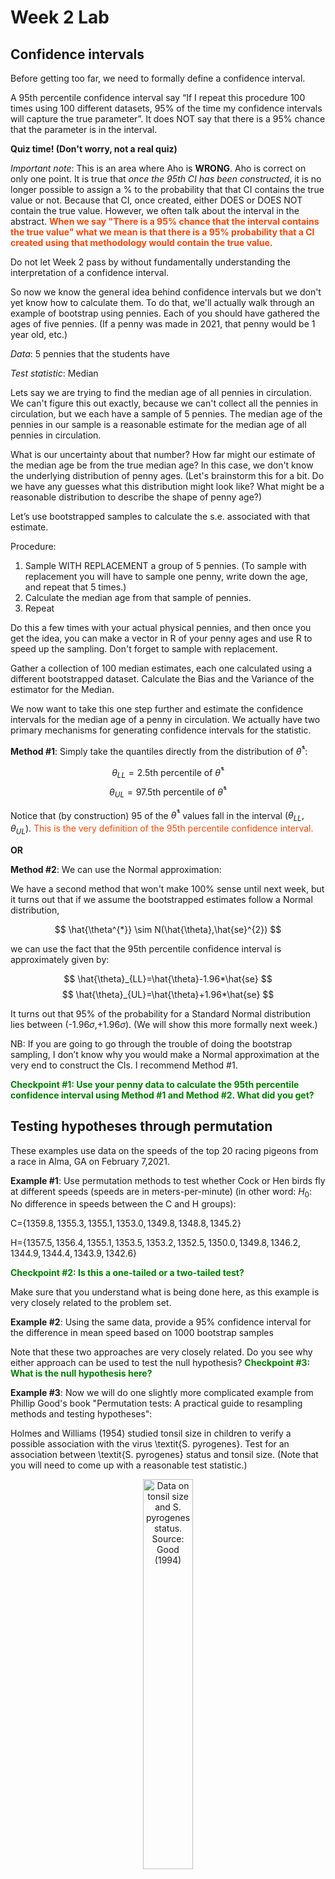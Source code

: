 Week 2 Lab
=============

Confidence intervals
-----------------------

Before getting too far, we need to formally define a confidence interval. 

A 95th percentile confidence interval say “If I repeat this procedure 100 times using 100 different datasets, 95% of the time my confidence intervals will capture the true parameter”. It does NOT say that there is a 95% chance that the parameter is in the interval.

**Quiz time! (Don't worry, not a real quiz)**

*Important note*: This is an area where Aho is **WRONG**. Aho is correct on only one point. It is true that *once the 95th CI has been constructed*, it is no longer possible to assign a $\%$ to the probability that that CI contains the true value or not. Because that CI, once created, either DOES or DOES NOT contain the true value. However, we often talk about the interval in the abstract. **<span style="color: orangered;">When we say "There is a 95$\%$ chance that the interval contains the true value" what we mean is that there is a 95$\%$ probability that a CI created using that methodology would contain the true value.</span>**

Do not let Week 2 pass by without fundamentally understanding the interpretation of a confidence interval. 

So now we know the general idea behind confidence intervals but we don't yet know how to calculate them. To do that, we'll actually walk through an example of bootstrap using pennies. Each of you should have gathered the ages of five pennies. (If a penny was made in 2021, that penny would be 1 year old, etc.)

*Data*: 5 pennies that the students have

*Test statistic*: Median

Lets say we are trying to find the median age of all pennies in circulation. We can't figure this out exactly, because we can't collect all the pennies in circulation, but we each have a sample of 5 pennies. The median age of the pennies in our sample is a reasonable estimate for the median age of all pennies in circulation. 

What is our uncertainty about that number? How far might our estimate of the median age be from the true median age? In this case, we don't know the underlying distribution of penny ages. (Let's brainstorm this for a bit. Do we have any guesses what this distribution might look like? What might be a reasonable distribution to describe the shape of penny age?) 

Let’s use bootstrapped samples to calculate the s.e. associated with that estimate.

Procedure: 
1. Sample WITH REPLACEMENT a group of 5 pennies. (To sample with replacement you will have to sample one penny, write down the age, and repeat that 5 times.)
2. Calculate the median age from that sample of pennies.
3. Repeat

Do this a few times with your actual physical pennies, and then once you get the idea, you can make a vector in R of your penny ages and use R to speed up the sampling. Don't forget to sample with replacement.

Gather a collection of 100 median estimates, each one calculated using a different bootstrapped dataset. Calculate the Bias and the Variance of the estimator for the Median.

We now want to take this one step further and estimate the confidence intervals for the median age of a penny in circulation. We actually have two primary mechanisms for generating confidence intervals for the statistic.

**Method #1**: Simply take the quantiles directly from the distribution of $\hat{\theta}^{*}$:

$$
\theta_{LL} = \mbox{2.5th percentile of } \hat{\theta}^{*}
$$
$$
\theta_{UL} = \mbox{97.5th percentile of } \hat{\theta}^{*}
$$

Notice that (by construction) 95$%$ of the $\hat{\theta}^{*}$ values fall in the interval $(\theta_{LL},\theta_{UL})$. <span style="color: orangered;">This is the very definition of the 95th percentile confidence interval.</span>

**OR** 

**Method #2**: We can use the Normal approximation:

We have a second method that won't make 100\% sense until next week, but it turns out that if we assume the bootstrapped estimates follow a Normal distribution, 

$$
\hat{\theta^{*}} \sim N(\hat{\theta},\hat{se}^{2})
$$

we can use the fact that the 95th percentile confidence interval is approximately given by:

$$
\hat{\theta}_{LL}=\hat{\theta}-1.96*\hat{se}
$$
$$
\hat{\theta}_{UL}=\hat{\theta}+1.96*\hat{se}
$$

It turns out that 95$\%$ of the probability for a Standard Normal distribution lies between (-1.96$\sigma$,+1.96$\sigma$). (We will show this more formally next week.) 

NB: If you are going to go through the trouble of doing the bootstrap sampling, I don’t know why you would make a Normal approximation at the very end to construct the CIs. I recommend Method #1.

**<span style="color: green;">Checkpoint #1: Use your penny data to calculate the 95th percentile confidence interval using Method #1 and Method #2. What did you get?</span>**

Testing hypotheses through permutation
------------------------------------

These examples use data on the speeds of the top 20 racing pigeons from a race in Alma, GA on February 7,2021. 

**Example #1**: Use permutation methods to test whether Cock or Hen birds fly at different speeds (speeds are in meters-per-minute) (in other word: $H_{0}$: No difference in speeds between the C and H groups):

C=$\{1359.8,1355.3,1355.1,1353.0,1349.8,1348.8,1345.2\}$

H=$\{1357.5,1356.4,1355.1,1353.5,1353.2,1352.5,1350.0,1349.8,1346.2,1344.9,1344.4,1343.9,1342.6\}$

**<span style="color: green;">Checkpoint #2: Is this a one-tailed or a two-tailed test?</span>**

Make sure that you understand what is being done here, as this example is very closely related to the problem set.


**Example #2**: Using the same data, provide a 95% confidence interval for the difference in mean speed based on 1000 bootstrap samples

Note that these two approaches are very closely related. Do you see why either approach can be used to test the null hypothesis? **<span style="color: green;">Checkpoint #3: What is the null hypothesis here?</span>**

**Example #3**: Now we will do one slightly more complicated example from Phillip Good's book "Permutation tests: A practical guide to resampling methods and testing hypotheses":

Holmes and Williams (1954) studied tonsil size in children to verify a possible association with the virus \textit{S. pyrogenes}. Test for an association between \textit{S. pyrogenes} status and tonsil size. (Note that you will need to come up with a reasonable test statistic.)

<div class="figure" style="text-align: center">
<img src="Table2categories.png" alt="Data on tonsil size and S. pyrogenes status. Source: Good (1994)" width="40%" />
<p class="caption">(\#fig:unnamed-chunk-1)Data on tonsil size and S. pyrogenes status. Source: Good (1994)</p>
</div>

Now lets consider the full dataset, where tonsil size is divided into three categories. How would we do the test now? **<span style="color: green;">Checkpoint #4: What is the new test statistic? (There are many options.)</span>** What 'labels' do you permute?

<div class="figure" style="text-align: center">
<img src="Table3categories.png" alt="Fill dataset on tonsil size and S. pyrogenes status. Source: Good (1994)" width="50%" />
<p class="caption">(\#fig:unnamed-chunk-2)Fill dataset on tonsil size and S. pyrogenes status. Source: Good (1994)</p>
</div>

Basics of bootstrap and jackknife
------------------------------------

To get started with bootstrap and jackknife techniques, we start by working through a very simple example. First we simulate some data


```r
x<-seq(0,9,by=1)
```

This will constutute our "data". Let's print the result of sampling with replacement to get a sense for it...


```r
table(sample(x,size=length(x),replace=T))
```

```
## 
## 0 1 3 4 5 7 9 
## 2 1 1 1 2 1 2
```

Now we will write a little script to take bootstrap samples and calculate the means of each of these bootstrap samples


```r
xmeans<-vector(length=1000)
for (i in 1:1000)
  {
  xmeans[i]<-mean(sample(x,replace=T))
  }
```

The actual number of bootstrapped samples is arbitrary *at this point* but there are ways of characterizing the precision of the bootstrap (jackknife-after-bootstrap) which might inform the number of bootstrap samples needed. *In practice*, people tend to pick some arbitrary but large number of bootstrap samples because computers are so fast that it is often easy to draw far more samples than are actually needed. When calculation of the statistic is slow (as might be the case if you are using the samples to construct a phylogeny, for example), then you would need to be more concerned with the number of bootstrap samples. 

First, lets just look at a histogram of the bootstrapped means and plot the actual sample mean on the histogram for comparison



```r
hist(xmeans,breaks=30,col="pink")
abline(v=mean(x),lwd=2)
```

<img src="Week-2-lab_files/figure-html/unnamed-chunk-6-1.png" width="672" />

Calculating bias and standard error
-----------------------------------

From these we can calculate the bias and standard deviation for the mean (which is the "statistic"):

$$
\widehat{Bias_{boot}} = \left(\frac{1}{k}\sum^{k}_{i=1}\theta^{*}_{i}\right)-\hat{\theta}
$$


```r
bias.boot<-mean(xmeans)-mean(x)
bias.boot
```

```
## [1] -0.0221
```

```r
hist(xmeans,breaks=30,col="pink")
abline(v=mean(x),lwd=5,col="black")
abline(v=mean(xmeans),lwd=2,col="yellow")
```

<img src="Week-2-lab_files/figure-html/unnamed-chunk-7-1.png" width="672" />

$$
\widehat{s.e._{boot}} = \sqrt{\frac{1}{k-1}\sum^{k}_{i=1}(\theta^{*}_{i}-\bar{\theta^{*}})^{2}}
$$


```r
se.boot<-sd(xmeans)
```

We can find the confidence intervals in two ways:

Method #1: Assume the bootstrap statistics are normally distributed


```r
LL.boot<-mean(xmeans)-1.96*se.boot #where did 1.96 come from?
UL.boot<-mean(xmeans)+1.96*se.boot
LL.boot
```

```
## [1] 2.686051
```

```r
UL.boot
```

```
## [1] 6.269749
```

Method #2: Simply take the quantiles of the bootstrap statistics


```r
quantile(xmeans,c(0.025,0.975))
```

```
##  2.5% 97.5% 
##   2.6   6.2
```

Let's compare this to what we would have gotten if we had used normal distribution theory. First we have to calculate the standard error:


```r
se.normal<-sqrt(var(x)/length(x))
LL.normal<-mean(x)-qt(0.975,length(x)-1)*se.normal
UL.normal<-mean(x)+qt(0.975,length(x)-1)*se.normal
LL.normal
```

```
## [1] 2.334149
```

```r
UL.normal
```

```
## [1] 6.665851
```

In this case, the confidence intervals we got from the normal distribution theory are too wide.

**<span style="color: green;">Checkpoint #6: Does it make sense why the normal distribution theory intervals are too wide?</span>** Because the original were were uniformly distributed, the data has higher variance than would be expected and therefore the standard error is higher than would be expected.

There are two packages that provide functions for bootstrapping, 'boot' and 'boostrap'. We will start by using the 'bootstrap' package, which was originally designed for Efron and Tibshirani's monograph on the bootstrap. 

To test the main functionality of the 'bootstrap' package, we will use the data we already have. The 'bootstrap' function requires the input of a user-defined function to calculate the statistic of interest. Here I will write a function that calculates the mean of the input values.


```r
library(bootstrap)
theta<-function(x)
  {
    mean(x)
  }
results<-bootstrap(x=x,nboot=1000,theta=theta)
results
```

```
## $thetastar
##    [1] 2.8 5.9 3.0 3.0 4.0 4.9 5.6 4.0 3.6 4.1 4.4 4.2 3.6 3.6 3.9 4.8 4.6 4.9
##   [19] 5.0 4.9 4.5 4.0 5.3 4.2 5.2 3.5 4.3 5.5 4.3 5.0 5.1 4.1 4.5 4.6 4.4 5.2
##   [37] 2.5 5.8 4.6 6.7 4.5 5.9 6.3 4.2 4.4 4.8 4.2 4.3 4.3 3.5 3.2 4.6 5.0 6.1
##   [55] 5.4 4.5 6.2 2.7 5.4 4.8 5.2 3.2 5.5 5.9 4.7 5.2 4.1 5.1 6.6 4.0 2.7 4.5
##   [73] 3.1 3.8 3.1 3.4 6.1 4.0 2.7 5.6 4.5 7.0 5.0 3.6 3.3 3.9 6.5 5.9 4.8 5.0
##   [91] 7.1 5.3 3.9 5.2 5.1 4.1 4.2 5.4 5.0 4.8 4.3 3.8 5.0 3.7 3.0 5.3 4.6 4.3
##  [109] 5.0 4.9 3.7 3.2 6.2 3.3 4.7 4.2 5.1 3.9 2.4 3.5 6.8 3.1 5.0 4.5 3.6 2.7
##  [127] 4.4 7.8 4.2 5.2 4.8 4.0 5.2 5.3 4.4 3.3 4.5 4.2 5.8 2.5 5.1 3.8 3.8 4.4
##  [145] 3.4 3.5 3.6 5.0 3.8 4.7 4.8 6.4 3.9 3.8 4.1 4.1 4.1 5.0 3.9 3.3 5.6 5.9
##  [163] 5.3 4.3 4.8 4.3 5.2 4.8 5.6 3.8 4.2 5.6 5.3 4.1 4.9 3.9 3.9 4.1 3.4 4.9
##  [181] 5.0 3.0 3.5 4.5 2.5 5.7 3.7 3.9 4.5 4.3 4.6 5.0 5.2 3.5 5.4 3.5 4.6 4.3
##  [199] 4.6 4.3 6.0 5.0 5.3 3.9 5.8 4.7 3.3 5.6 4.1 6.3 2.8 4.5 3.2 3.2 5.4 3.9
##  [217] 5.2 6.3 4.3 5.1 4.1 5.1 4.4 5.9 4.8 4.7 4.8 4.7 4.8 5.3 5.1 5.0 4.5 3.8
##  [235] 4.5 5.7 3.9 5.4 4.0 4.5 4.1 5.6 5.1 4.8 5.2 5.6 3.1 5.0 2.9 4.4 4.0 6.0
##  [253] 4.7 3.3 2.5 4.5 5.9 4.1 4.7 3.5 4.4 4.1 3.7 5.0 4.1 4.7 4.2 4.9 4.4 4.5
##  [271] 3.8 4.1 6.2 5.0 2.6 4.2 3.6 4.3 3.4 5.5 4.3 3.5 5.5 6.0 5.1 4.7 5.8 2.7
##  [289] 3.7 4.9 4.4 2.7 4.9 4.5 2.6 5.2 4.1 5.1 4.5 6.0 5.7 4.1 3.3 4.9 4.4 4.8
##  [307] 5.2 4.4 4.4 3.4 5.1 3.0 5.0 4.7 3.7 4.2 4.6 3.6 6.4 5.2 2.7 3.7 5.4 4.4
##  [325] 5.1 3.6 4.2 4.8 3.8 5.3 3.2 3.7 3.2 2.6 3.5 5.2 6.0 3.9 4.4 4.9 3.2 4.2
##  [343] 4.9 3.7 4.0 3.8 4.3 4.2 5.8 4.1 4.0 3.0 3.3 6.4 3.5 4.8 4.7 3.9 4.7 5.4
##  [361] 5.7 4.7 4.2 5.3 4.7 4.1 4.1 3.8 5.3 4.4 5.1 5.2 4.8 4.3 4.2 6.1 3.8 4.0
##  [379] 6.4 4.8 4.9 3.0 4.4 4.8 5.7 5.0 4.3 4.7 6.7 3.7 5.4 5.3 5.3 3.9 4.2 6.1
##  [397] 3.0 4.5 4.1 4.4 5.8 5.2 3.8 3.5 4.3 5.2 4.2 5.2 5.2 4.4 4.9 5.4 3.8 3.0
##  [415] 3.9 4.6 5.0 4.8 4.2 7.6 3.8 4.7 5.4 4.3 3.1 6.3 3.9 6.1 4.9 3.9 3.6 4.1
##  [433] 4.5 5.8 4.6 3.8 2.9 4.0 5.3 2.2 4.7 4.1 3.8 5.5 4.2 5.1 4.4 5.6 4.7 5.1
##  [451] 5.7 5.3 3.8 6.2 4.3 4.4 4.2 5.2 5.2 4.7 3.9 4.8 5.5 4.3 3.2 5.2 5.1 4.3
##  [469] 6.7 5.1 5.0 6.5 4.0 4.1 3.1 4.2 2.8 4.2 5.2 3.5 3.2 4.6 3.7 4.3 6.3 3.5
##  [487] 4.6 4.8 4.7 4.7 3.6 3.6 5.7 4.4 5.2 4.1 6.2 4.4 4.9 4.0 5.7 3.1 5.6 3.8
##  [505] 4.5 3.9 4.0 4.4 4.3 4.9 3.2 3.5 4.5 4.5 4.0 6.2 3.9 4.6 3.6 4.9 5.2 3.8
##  [523] 4.6 4.6 4.3 3.9 3.6 4.1 4.3 4.9 5.1 5.5 3.6 5.6 4.3 3.3 3.6 4.5 3.1 5.0
##  [541] 5.0 5.5 4.0 4.0 5.3 3.5 4.2 5.2 4.0 5.4 3.4 4.0 3.3 2.9 3.9 5.0 3.3 4.7
##  [559] 4.3 6.2 2.9 2.6 3.8 5.1 5.5 2.9 3.5 2.3 3.2 2.5 5.5 4.8 4.4 4.7 5.6 3.7
##  [577] 4.0 5.4 4.8 4.0 4.1 4.0 3.4 3.2 4.5 3.7 4.1 3.6 3.9 4.1 3.5 4.4 4.1 3.8
##  [595] 5.1 3.0 4.2 4.7 5.6 3.8 5.0 3.3 3.5 4.2 4.3 4.7 5.3 5.8 3.9 3.9 3.7 4.5
##  [613] 3.9 5.5 5.2 3.5 3.3 2.4 4.5 3.9 5.0 5.7 6.1 3.5 2.9 3.9 3.8 4.3 3.7 2.0
##  [631] 5.6 4.8 5.0 4.6 2.8 5.1 3.9 4.8 3.8 3.1 3.7 5.0 4.0 6.0 3.9 4.4 4.4 4.4
##  [649] 4.6 5.0 5.5 4.9 4.9 6.0 3.8 4.5 3.5 3.3 5.5 5.5 2.9 5.3 5.8 4.4 6.1 5.4
##  [667] 3.6 4.9 3.2 5.1 4.1 3.8 5.7 2.9 4.4 5.3 3.0 5.0 5.0 3.1 4.4 4.8 3.5 5.0
##  [685] 4.7 4.4 4.9 3.4 5.9 5.7 5.0 5.0 4.2 4.1 3.5 3.4 3.7 5.0 3.0 4.8 3.9 4.6
##  [703] 4.2 5.4 4.2 3.8 4.1 6.4 6.2 4.8 4.3 4.2 2.7 5.1 4.5 3.3 5.6 4.4 5.0 4.6
##  [721] 2.8 4.1 4.0 5.2 5.2 3.5 4.9 5.1 5.9 3.1 4.5 4.1 4.6 3.4 3.2 5.1 3.9 5.1
##  [739] 5.3 3.4 3.5 4.3 3.3 4.8 4.5 3.3 2.6 5.0 5.2 4.7 3.3 4.9 4.6 5.8 3.2 5.1
##  [757] 5.7 5.5 3.0 4.0 4.0 4.9 4.1 5.2 2.3 4.4 4.3 4.9 5.5 3.7 4.4 5.1 5.0 3.8
##  [775] 5.6 4.6 4.3 5.4 4.6 5.2 4.0 2.5 4.4 4.6 3.9 4.1 4.8 5.9 5.3 4.5 4.7 6.2
##  [793] 3.8 4.1 3.7 5.5 4.1 4.3 3.2 3.8 5.5 3.9 4.8 4.6 3.1 2.5 4.8 6.6 4.8 4.7
##  [811] 6.2 4.6 4.0 4.8 4.0 5.0 5.1 4.4 3.6 4.7 5.3 6.0 5.0 6.6 5.6 3.8 5.1 6.0
##  [829] 5.1 5.0 3.3 4.8 3.8 4.4 4.0 2.4 4.6 6.5 5.9 4.0 5.8 4.3 5.8 5.8 5.5 3.1
##  [847] 5.8 5.0 4.4 4.4 4.7 4.5 4.0 3.8 5.2 4.2 4.6 5.9 4.0 6.2 3.5 3.8 5.3 3.1
##  [865] 4.6 3.1 5.0 3.9 4.5 4.4 4.0 4.8 6.3 4.1 4.3 5.0 4.4 5.9 4.2 4.7 4.1 5.9
##  [883] 6.3 5.4 5.6 3.6 3.8 4.9 4.1 4.3 5.8 5.8 4.1 4.3 6.2 4.2 6.3 5.1 4.5 4.0
##  [901] 6.2 3.2 4.3 3.0 4.6 5.1 4.2 2.9 6.2 3.4 5.0 3.6 4.1 3.3 4.2 3.8 3.0 5.8
##  [919] 3.9 3.2 6.2 3.7 5.1 6.9 4.0 6.1 4.2 5.1 4.1 3.9 4.4 3.9 6.5 4.0 3.9 6.8
##  [937] 4.2 4.4 4.5 4.2 3.7 4.8 3.8 4.3 4.3 5.6 4.6 5.3 3.2 4.7 5.3 4.4 5.5 3.4
##  [955] 5.4 3.8 4.1 5.5 3.7 4.0 3.7 4.5 4.0 3.9 5.4 4.4 4.8 3.9 5.4 3.6 3.6 3.4
##  [973] 4.3 3.1 5.2 5.3 3.9 3.9 3.2 5.3 4.3 3.9 6.0 5.4 5.4 4.6 5.6 5.5 2.6 4.6
##  [991] 5.0 5.4 4.9 4.7 2.8 4.4 3.9 4.2 4.1 4.8
## 
## $func.thetastar
## NULL
## 
## $jack.boot.val
## NULL
## 
## $jack.boot.se
## NULL
## 
## $call
## bootstrap(x = x, nboot = 1000, theta = theta)
```

```r
quantile(results$thetastar,c(0.025,0.975))
```

```
##  2.5% 97.5% 
##   2.7   6.3
```

Notice that we get exactly what we got last time. This illustrates an important point, which is that the bootstrap functions are often no easier to use than something you could write yourself.

You can also define a function of the bootstrapped statistics (we have been calling this theta) to pull out immediately any summary statistics you are interested in from the bootstrapped thetas.

Here I will write a function that calculates the bias of my estimate of the mean (which is 4.5 [i.e. the mean of the number 0,1,2,3,4,5,6,7,8,9])


```r
bias<-function(x)
  {
  mean(x)-4.5
  }
results<-bootstrap(x=x,nboot=1000,theta=theta,func=bias)
results
```

```
## $thetastar
##    [1] 3.9 6.9 5.0 3.3 4.4 5.7 4.8 3.7 4.3 4.9 4.6 3.8 5.4 4.8 5.0 5.2 3.4 5.6
##   [19] 5.5 6.0 4.4 4.4 4.7 4.6 4.9 2.3 3.8 4.1 4.6 3.0 4.5 5.0 4.7 4.0 5.5 3.7
##   [37] 5.1 4.3 4.3 4.6 4.8 5.7 3.2 4.5 2.5 3.1 5.2 2.6 3.3 4.7 4.6 3.9 6.5 5.2
##   [55] 4.9 3.6 3.0 3.8 4.5 4.5 2.1 5.1 3.4 5.0 4.0 3.4 4.1 5.6 4.6 4.4 5.3 4.9
##   [73] 4.4 4.8 5.5 4.6 4.5 4.3 5.2 4.9 4.1 5.7 4.1 3.8 3.8 3.4 4.6 5.1 4.4 5.0
##   [91] 5.0 3.6 5.6 3.6 2.9 3.5 3.6 4.1 3.6 6.4 3.5 4.3 5.0 3.6 4.7 2.9 3.3 6.1
##  [109] 4.6 3.9 5.1 5.5 3.5 4.5 4.3 4.0 5.6 4.6 4.6 2.6 3.5 5.4 4.3 4.2 4.6 3.8
##  [127] 4.1 4.7 4.2 4.9 3.5 5.9 3.5 4.8 3.9 3.7 3.2 4.6 5.4 5.1 4.3 5.4 2.5 4.3
##  [145] 4.0 3.4 5.7 3.4 4.2 5.1 4.4 5.0 5.8 4.4 3.9 5.1 4.7 3.4 4.5 2.4 5.3 4.8
##  [163] 4.9 5.1 4.4 4.1 3.1 4.8 5.1 5.4 4.5 6.3 5.7 3.6 5.0 4.8 4.6 5.3 5.0 3.6
##  [181] 4.2 4.3 5.1 4.5 2.7 5.1 5.2 3.7 2.8 5.6 5.3 4.0 4.7 5.5 4.6 4.2 4.9 2.6
##  [199] 4.7 3.8 2.7 6.6 5.4 4.9 5.0 5.6 5.5 3.1 3.8 2.1 2.5 4.0 3.8 3.1 4.8 4.5
##  [217] 6.5 5.2 3.9 4.0 5.0 5.1 4.1 5.6 4.9 3.7 3.8 4.2 4.3 5.3 3.6 5.5 4.1 4.7
##  [235] 3.5 4.9 3.6 4.4 4.4 3.7 4.4 4.1 3.9 6.2 5.0 4.5 4.9 4.4 4.9 4.7 3.1 4.6
##  [253] 4.3 4.9 2.8 4.5 5.8 3.8 4.0 4.1 5.2 3.7 4.7 4.7 4.6 4.6 5.5 4.5 7.3 5.1
##  [271] 3.3 5.0 3.6 3.7 5.4 5.4 4.9 6.4 4.4 5.6 5.1 4.6 5.8 4.3 4.5 4.0 2.7 3.7
##  [289] 4.0 4.1 5.5 5.5 5.6 4.3 4.8 4.3 6.0 3.6 4.4 4.7 3.4 4.6 4.4 5.2 2.4 4.7
##  [307] 3.8 4.7 6.3 4.6 5.3 5.2 4.7 5.3 2.7 4.4 4.9 4.7 5.5 4.0 4.1 3.7 3.9 3.6
##  [325] 4.5 6.0 3.3 4.5 5.0 4.1 4.0 3.6 5.4 5.0 2.9 4.0 3.7 4.9 3.8 3.5 5.6 3.0
##  [343] 5.3 3.3 3.8 4.3 4.1 4.8 6.4 3.8 6.3 5.2 4.6 4.1 5.2 5.7 4.7 5.8 4.2 3.5
##  [361] 2.6 4.9 3.0 4.0 3.4 6.4 5.0 4.4 3.8 4.2 5.3 5.9 3.5 3.7 3.3 4.7 4.6 5.3
##  [379] 4.3 4.2 4.1 5.0 3.9 4.6 4.4 3.9 5.3 4.0 4.2 6.2 4.3 4.8 5.0 3.4 5.0 4.1
##  [397] 5.2 5.0 5.8 4.7 4.7 4.1 6.1 5.8 3.2 5.2 3.0 5.4 3.6 3.9 5.1 4.2 5.6 4.0
##  [415] 3.8 5.2 5.2 4.3 5.5 3.8 5.6 5.7 3.4 5.0 4.5 4.7 3.2 3.2 2.7 4.9 3.9 3.7
##  [433] 4.9 4.5 3.6 4.7 4.1 5.6 6.6 6.0 4.3 3.9 4.4 2.9 5.4 5.0 5.8 3.6 5.4 3.9
##  [451] 5.0 4.8 4.2 6.1 5.2 4.9 4.1 4.3 4.8 3.9 4.7 5.2 5.0 4.2 4.1 5.4 3.5 4.6
##  [469] 5.2 4.1 5.7 4.7 4.4 3.0 3.8 4.7 4.9 5.7 3.7 3.8 4.3 5.1 3.5 2.3 3.4 5.7
##  [487] 3.9 5.9 5.0 4.6 4.3 5.3 5.1 5.3 4.3 5.3 4.3 5.4 3.4 4.1 5.9 3.8 1.6 5.9
##  [505] 5.1 3.4 3.5 5.6 3.6 5.1 3.4 6.1 7.1 2.8 4.3 5.7 3.4 4.9 4.4 4.2 4.6 5.0
##  [523] 4.4 5.3 4.8 3.4 4.0 3.0 3.7 3.8 3.9 2.6 5.5 5.8 3.7 5.3 3.8 3.6 4.3 4.4
##  [541] 5.3 5.5 4.0 4.2 4.6 2.8 5.0 4.1 5.5 4.1 7.0 3.6 3.7 4.9 4.2 4.8 4.1 3.5
##  [559] 5.2 3.5 3.6 5.5 3.7 4.4 4.0 6.1 4.1 3.0 4.4 3.0 4.9 4.2 5.3 3.6 5.1 5.5
##  [577] 5.9 2.5 3.5 4.4 3.2 5.0 5.5 5.1 4.8 4.1 4.9 3.1 3.8 4.7 3.9 4.0 3.7 5.1
##  [595] 5.9 6.6 4.6 5.5 3.3 5.3 2.9 3.0 4.0 5.4 4.8 3.8 4.8 4.2 5.1 5.0 4.1 3.9
##  [613] 3.9 6.2 6.5 5.5 4.1 4.6 5.4 4.8 4.5 4.2 3.7 4.2 5.7 4.0 4.6 5.2 4.2 5.1
##  [631] 4.2 4.8 5.2 4.3 4.1 4.6 4.7 4.2 5.3 6.1 3.5 4.3 4.1 5.2 5.1 2.4 3.4 3.8
##  [649] 2.6 4.5 3.9 4.9 2.3 6.4 2.3 3.6 5.3 3.2 2.9 4.0 2.8 4.3 6.5 4.7 4.2 2.0
##  [667] 5.7 3.2 5.8 5.3 4.8 3.1 5.2 4.1 5.6 5.9 5.4 3.9 5.2 3.7 5.5 5.6 4.8 5.0
##  [685] 5.8 5.1 4.8 4.3 4.7 4.7 4.2 3.7 6.0 5.6 3.4 4.7 4.2 4.6 4.4 4.3 4.9 3.0
##  [703] 3.9 4.1 4.4 4.3 3.9 4.0 4.8 2.8 4.9 5.0 4.7 6.0 4.1 5.5 4.6 5.6 3.4 5.2
##  [721] 6.3 4.0 4.3 3.7 5.2 3.9 3.9 3.2 4.7 6.1 4.2 3.4 5.8 3.3 4.9 4.7 5.3 2.3
##  [739] 4.8 5.3 5.6 4.7 4.2 5.6 4.1 3.4 3.4 3.5 5.3 5.0 4.4 4.0 5.9 3.7 4.2 3.8
##  [757] 4.8 4.7 4.8 5.0 5.6 4.9 5.4 6.1 4.6 4.3 4.7 4.3 4.1 4.5 3.7 5.5 4.7 5.9
##  [775] 3.7 3.8 2.9 3.4 3.5 4.8 4.8 4.6 4.4 4.5 5.0 5.5 4.3 5.7 6.5 3.3 3.5 3.4
##  [793] 2.9 4.0 4.4 4.9 2.9 3.6 4.2 3.7 4.3 5.1 4.2 4.5 5.4 3.5 3.7 4.7 4.0 4.7
##  [811] 4.4 4.8 6.0 2.9 3.0 5.1 5.3 4.3 5.1 4.7 4.8 3.4 3.7 2.2 5.1 4.1 4.6 2.1
##  [829] 5.4 4.9 4.8 5.8 4.4 5.2 4.0 3.2 3.9 4.7 4.2 5.2 4.8 4.8 4.4 3.5 4.5 3.8
##  [847] 3.7 5.1 6.0 3.9 6.4 3.4 2.0 4.7 4.8 5.5 4.1 4.9 5.0 3.9 3.2 5.4 4.3 3.5
##  [865] 4.3 3.8 4.2 5.0 4.0 5.5 6.4 4.5 3.4 5.0 4.5 4.3 4.5 3.6 5.3 3.3 5.2 5.9
##  [883] 5.2 4.0 5.6 4.6 4.2 2.9 4.0 4.7 5.5 3.3 5.2 5.4 2.5 5.1 4.4 5.8 5.7 4.3
##  [901] 4.9 2.2 5.0 4.9 4.8 5.1 4.7 4.2 3.6 4.0 3.6 4.1 5.3 5.4 5.0 4.4 4.3 4.8
##  [919] 5.7 5.4 5.1 5.5 3.7 6.0 4.7 4.9 3.0 3.7 3.8 3.5 4.3 3.4 5.5 4.8 4.2 3.9
##  [937] 4.4 4.2 6.9 6.1 6.1 4.7 4.7 3.8 4.8 4.8 4.9 3.1 5.5 5.3 4.5 5.7 4.7 4.7
##  [955] 5.0 4.1 5.4 4.3 2.1 6.1 4.2 4.6 4.9 4.5 4.9 4.6 4.2 4.9 4.5 4.0 4.2 4.2
##  [973] 2.5 3.0 4.9 4.9 4.4 5.4 4.0 4.4 5.1 4.7 3.6 5.0 4.4 3.2 4.5 4.3 5.2 4.7
##  [991] 4.3 3.4 3.5 4.1 4.3 5.2 4.7 6.2 5.2 4.8
## 
## $func.thetastar
## [1] -0.0206
## 
## $jack.boot.val
##  [1]  0.47939394  0.37941176  0.23463855  0.11871345  0.02401216 -0.05567867
##  [7] -0.12053571 -0.32228412 -0.40943953 -0.50322581
## 
## $jack.boot.se
## [1] 0.9404927
## 
## $call
## bootstrap(x = x, nboot = 1000, theta = theta, func = bias)
```

Compare this to 'bias.boot' (our result from above). Why might it not be the same? Try running the same section of code several times. See how the value of the bias ($func.thetastar) jumps around? We should not be surprised by this because we can look at the jackknife-after-bootstrap estimate of the standard error of the function (in this case, that function is the bias) and we can see that it is not so small that we wouldn't expect some variation in these values.

Remember, everything we have discussed today are estimates. The statistic as applied to your data will change with new data, as will the standard error, the confidence intervals - everything! All of these values have sampling distributions and are subject to change if you repeated the procedure with new data.

Note that we can calculate any function of $\theta^{*}$. A simple example would be the 72nd percentile:


```r
perc72<-function(x)
  {
  quantile(x,probs=c(0.72))
  }
results<-bootstrap(x=x,nboot=1000,theta=theta,func=perc72)
results
```

```
## $thetastar
##    [1] 3.4 5.0 3.0 4.3 4.4 3.5 4.8 5.7 5.6 4.1 4.7 5.1 2.6 4.4 3.9 5.5 2.8 5.0
##   [19] 4.2 4.6 4.8 5.1 6.1 5.4 4.9 4.1 4.1 2.3 3.4 3.8 2.8 4.1 4.8 6.4 5.3 4.0
##   [37] 4.8 5.4 5.2 5.9 5.6 5.1 4.6 4.8 4.7 5.7 4.4 5.6 6.1 5.3 5.8 3.5 4.7 4.0
##   [55] 4.9 6.2 4.2 4.7 4.3 4.8 4.4 3.9 5.0 2.9 5.7 4.8 4.7 4.7 3.8 4.9 4.4 6.1
##   [73] 3.2 5.0 3.9 4.8 3.4 6.3 3.7 5.0 6.2 4.7 5.9 4.4 4.1 4.3 3.7 4.5 5.3 4.3
##   [91] 5.4 5.9 5.4 3.0 4.8 4.6 4.8 6.2 3.3 5.0 4.6 4.7 4.4 3.8 4.1 3.6 4.7 3.8
##  [109] 4.5 4.8 3.3 3.7 4.1 5.1 4.5 4.6 4.2 5.0 3.9 3.2 4.6 4.1 4.7 3.6 5.8 4.7
##  [127] 5.0 4.0 4.5 3.4 3.7 2.9 6.2 4.8 5.6 4.8 5.8 4.7 5.6 4.3 4.3 3.7 4.1 3.9
##  [145] 4.5 5.2 4.1 3.0 3.6 4.4 4.2 3.4 4.7 5.3 2.8 5.3 4.6 5.2 4.7 3.8 3.0 3.7
##  [163] 4.1 5.6 5.6 4.8 4.9 3.6 5.6 2.9 5.7 3.5 4.2 4.6 4.3 2.9 3.4 4.5 4.0 3.3
##  [181] 4.7 4.0 4.0 4.6 4.2 4.1 4.6 3.7 3.4 3.4 3.4 4.8 4.4 3.9 4.6 3.7 5.0 1.6
##  [199] 5.4 3.5 5.9 4.7 4.7 5.1 5.2 4.5 3.4 3.0 2.6 4.9 4.1 4.7 5.3 5.8 4.8 4.0
##  [217] 4.9 4.0 4.5 3.3 4.4 5.0 4.7 4.7 5.9 3.8 4.8 5.4 4.2 4.7 4.7 4.6 2.9 5.4
##  [235] 4.2 6.0 5.0 5.7 5.9 4.7 2.4 3.3 4.0 5.8 3.5 5.5 4.3 4.3 5.8 4.8 4.7 3.9
##  [253] 4.0 5.2 3.9 5.2 3.9 4.0 5.9 4.7 3.9 4.6 5.9 3.9 3.4 3.9 5.2 4.4 6.1 4.3
##  [271] 3.1 4.7 7.3 5.5 3.6 3.3 4.9 4.9 4.1 3.3 5.0 5.6 5.5 3.2 4.8 4.1 5.7 4.5
##  [289] 3.8 5.6 4.4 3.6 5.9 3.7 5.6 4.4 4.2 3.8 4.9 4.7 5.0 5.0 3.3 4.8 4.3 4.7
##  [307] 3.5 4.7 4.5 4.5 4.7 5.0 3.0 4.5 4.3 4.4 5.0 3.3 4.2 3.1 4.0 3.8 4.8 4.8
##  [325] 6.2 3.2 4.0 4.8 6.0 3.4 6.3 3.7 5.6 6.1 4.5 4.7 3.6 5.4 3.7 5.3 5.9 5.4
##  [343] 5.1 3.6 5.3 4.8 5.6 4.8 5.7 5.4 4.6 3.4 3.7 5.0 3.5 6.6 5.0 5.7 5.0 3.5
##  [361] 4.2 5.4 3.6 5.4 3.0 4.0 4.0 4.4 3.5 5.2 5.6 5.0 4.6 4.8 3.3 5.8 3.8 2.9
##  [379] 4.5 3.7 4.1 3.5 3.9 3.9 4.9 5.0 5.9 3.9 4.6 5.6 3.9 3.6 4.9 3.9 4.1 4.8
##  [397] 4.8 4.8 4.2 5.6 5.5 4.0 4.0 6.1 5.9 3.6 3.4 4.2 4.9 5.7 4.9 5.5 4.5 4.9
##  [415] 4.4 5.2 4.6 4.6 5.8 4.3 3.8 3.8 3.7 5.7 3.3 2.8 3.8 4.2 4.6 5.6 3.8 4.8
##  [433] 5.1 4.3 5.2 3.8 4.9 3.4 5.3 4.9 4.5 5.7 5.4 5.1 3.5 3.5 3.2 4.4 4.3 5.3
##  [451] 3.9 2.9 5.3 3.3 4.0 3.4 3.5 3.4 5.0 4.0 5.1 4.2 4.0 1.8 4.6 5.0 3.4 3.7
##  [469] 4.1 4.3 4.1 4.0 6.0 4.8 5.6 3.0 4.5 4.2 4.9 4.8 5.6 4.8 5.1 4.3 4.5 4.8
##  [487] 4.9 3.1 3.4 4.6 5.2 3.3 5.1 5.7 3.6 4.8 5.0 6.0 2.6 3.4 3.4 5.3 3.7 5.2
##  [505] 4.5 5.4 4.3 4.5 3.7 3.7 2.7 5.8 4.1 5.5 4.6 3.7 4.5 5.3 5.6 2.8 4.4 5.1
##  [523] 4.3 3.6 4.2 5.1 3.4 4.5 5.5 4.7 4.7 4.6 4.5 5.0 6.4 3.8 4.1 5.6 4.1 4.3
##  [541] 4.8 3.1 4.6 5.0 5.0 5.6 4.7 4.5 4.5 4.1 6.4 5.5 3.0 3.9 3.2 3.5 3.7 6.3
##  [559] 6.7 6.4 4.2 4.8 4.3 3.6 4.4 4.8 6.7 5.6 6.0 5.1 4.3 5.1 3.9 4.9 5.0 5.5
##  [577] 4.7 4.0 3.6 4.8 5.1 5.3 3.2 6.0 4.5 3.6 2.4 3.7 5.0 4.1 3.7 4.1 6.2 3.3
##  [595] 4.2 5.1 3.2 3.5 5.0 3.9 3.8 5.4 4.7 3.2 4.3 4.1 4.7 5.8 3.5 4.1 4.3 5.0
##  [613] 5.5 4.9 3.2 5.0 4.7 3.8 4.1 1.9 5.5 5.9 5.6 5.6 4.7 6.0 3.9 5.1 4.2 3.9
##  [631] 2.1 6.9 3.2 3.2 3.1 3.8 3.8 3.6 4.2 4.3 4.0 3.6 4.7 5.4 4.3 3.3 3.4 3.6
##  [649] 5.3 5.0 4.7 4.9 5.0 4.0 5.0 5.0 4.4 2.6 4.0 5.2 4.2 4.9 5.1 5.0 5.1 3.9
##  [667] 4.2 4.6 4.3 5.1 4.7 4.2 3.4 2.6 4.6 5.5 3.7 3.8 3.0 3.9 4.3 3.8 5.9 6.2
##  [685] 5.3 3.8 3.6 6.2 4.3 3.4 4.1 5.4 5.6 4.4 4.4 4.2 5.5 4.1 3.9 4.3 2.5 4.2
##  [703] 4.1 4.6 5.0 4.3 3.1 3.5 4.0 4.6 6.6 4.5 5.5 5.9 5.0 5.4 4.4 4.6 6.3 4.6
##  [721] 4.9 4.7 4.7 3.9 4.7 4.0 5.6 6.1 3.7 6.8 3.8 4.0 4.3 6.2 4.1 3.5 4.5 4.9
##  [739] 5.5 4.3 4.3 5.5 3.0 4.2 3.7 5.4 2.9 4.9 4.6 6.0 5.3 4.3 4.3 4.4 4.3 2.9
##  [757] 4.3 4.7 4.4 6.3 3.6 3.8 4.0 3.8 4.2 4.5 6.2 5.0 4.1 4.2 5.6 4.2 6.3 4.2
##  [775] 3.3 5.0 3.9 5.0 4.6 4.1 2.4 5.1 4.5 4.2 4.8 6.1 3.5 3.7 5.0 4.3 4.9 3.6
##  [793] 4.7 2.7 3.4 4.2 4.2 4.4 4.4 6.9 4.3 4.8 2.8 5.6 3.5 6.2 3.5 5.2 4.8 4.4
##  [811] 2.1 4.1 4.8 3.9 4.8 6.1 5.3 4.6 3.5 4.7 2.5 4.8 4.8 4.6 5.0 6.4 4.2 6.3
##  [829] 4.9 4.8 4.6 2.5 7.2 4.5 2.8 5.3 6.8 6.2 3.7 5.2 2.5 3.4 3.2 3.6 5.1 4.1
##  [847] 4.4 5.2 4.0 4.7 3.6 5.5 6.5 2.6 5.2 4.9 4.0 4.6 5.1 4.0 4.0 4.8 5.8 4.8
##  [865] 4.7 5.6 4.5 4.4 3.6 4.3 4.5 2.8 3.7 2.9 5.1 5.0 5.7 4.5 4.6 4.2 3.5 5.5
##  [883] 5.6 4.2 4.3 3.5 3.3 6.6 4.0 4.2 4.8 4.9 4.5 4.0 5.0 4.5 4.5 3.6 4.0 5.5
##  [901] 4.0 4.3 4.0 3.1 5.5 5.1 4.1 4.8 2.8 3.1 3.5 2.0 4.8 4.5 4.8 3.3 3.9 4.8
##  [919] 5.6 4.3 5.3 4.6 3.9 5.8 4.5 4.2 3.7 4.5 4.2 5.2 4.9 3.8 3.5 5.4 5.1 4.5
##  [937] 3.6 5.0 5.2 3.6 4.8 4.5 5.3 4.2 4.0 2.8 5.2 4.9 5.6 4.2 4.9 6.0 4.8 5.2
##  [955] 4.2 5.5 3.2 6.8 5.0 4.0 5.0 3.4 2.0 4.4 4.3 5.1 5.0 3.6 3.3 3.4 4.7 3.7
##  [973] 4.8 3.4 4.8 5.3 4.8 3.2 4.1 4.0 4.8 4.1 3.9 3.9 3.0 5.1 4.0 3.5 3.5 4.4
##  [991] 3.7 4.0 4.7 4.9 4.1 4.8 6.2 4.9 4.2 5.3
## 
## $func.thetastar
## 72% 
##   5 
## 
## $jack.boot.val
##  [1] 5.6 5.5 5.3 5.2 5.1 5.0 4.8 4.8 4.7 4.4
## 
## $jack.boot.se
## [1] 1.066583
## 
## $call
## bootstrap(x = x, nboot = 1000, theta = theta, func = perc72)
```

On Tuesday we went over an example in which we bootstrapped the correlation coefficient between LSAT scores and GPA. To do that, we sampled pairs of (LSAT,GPA) data with replacement. Here is a little script that would do something like that using (X,Y) data that are independently drawn from the normal distribution


```r
xdata<-matrix(rnorm(30),ncol=2)
```

Everyone's data is going to be different. With such a small sample size, it would be easy to get a positive or negative correlation by random change, but on average across everyone's datasets, there should be zero correlation because the two columns are drawn independently.


```r
n<-15
theta<-function(x,xdata)
  {
  cor(xdata[x,1],xdata[x,2])
  }
results<-bootstrap(x=1:n,nboot=50,theta=theta,xdata=xdata) 
#NB: xdata is passed to the theta function, not needed for bootstrap function itself
```

Notice the parameters that get passed to the 'bootstrap' function are: (1) the indexes which will be sampled with replacement. This is different that the raw data but the end result is the same because both the indices and the raw data get passed to the function 'theta' (2) the number of bootrapped samples (in this case 50) (3) the function to calculate the statistic (4) the raw data.

Lets look at a histogram of the bootstrapped statistics $\theta^{*}$ and draw a vertical line for the statistic as applied to the original data.


```r
hist(results$thetastar,breaks=30,col="pink")
abline(v=cor(xdata[,1],xdata[,2]),lwd=2)
```

<img src="Week-2-lab_files/figure-html/unnamed-chunk-17-1.png" width="672" />

Parametric bootstrap
---------------------

Let's do one quick example of a parametric bootstrap. We haven't introduced distributions yet (except for the Gaussian, or Normal, distribution, which is the most familiar), so lets spend a few minutes exploring the Gamma distribution, just so we have it to work with for testing out parametric bootstrap. All we need to know is that the Gamma distribution is a continuous, non-negative distribution that takes two parameters, which we call "shape" and "rate". Lets plot a few examples just to see what a Gamma distribution looks like. (Note that the Gamma distribution can be parameterized by "shape" and "rate" OR by "shape" and "scale", where "scale" is just 1/"rate". R will allow you to use either (shape,rate) or (shape,scale) as long as you specify which you are providing.

<img src="Week-2-lab_files/figure-html/unnamed-chunk-18-1.png" width="672" />


Let's generate some fairly sparse data from a Gamma distribution


```r
original.data<-rgamma(10,3,5)
```

and calculate the skew of the data using the R function 'skewness' from the 'moments' package. 


```r
library(moments)
theta<-skewness(original.data)
head(theta)
```

```
## [1] 0.5789895
```

What is skew? Skew describes how assymetric a distribution is. A distribution with a positive skew is a distribution that is "slumped over" to the right, with a right tail that is longer than the left tail. Alternatively, a distribution with negative skew has a longer left tail. Here we are just using it for illustration, as a property of a distribution that you may want to estimate using your data.

Lets use 'fitdistr' to fit a gamma distribution to these data. This function is an extremely handy function that takes in your data, the name of the distribution you are fitting, and some starting values (for the estimation optimizer under the hood), and it will return the parameter values (and their standard errors). We will learn in a couple weeks how R is doing this, but for now we will just use it out of the box. (Because we generated the data, we happen to know that the data are gamma distributed. In general we wouldn't know that, and we will see in a second that our assumption about the shape of the data really does make a difference.)


```r
library(MASS)
fit<-fitdistr(original.data,dgamma,list(shape=1,rate=1))
# fit<-fitdistr(original.data,"gamma")
# The second version would also work.
fit
```

```
##     shape       rate  
##   3.001617   4.952917 
##  (1.274829) (2.289605)
```

Now lets sample with replacement from this new distribution and calculate the skewness at each step:


```r
results<-c()
for (i in 1:1000)
  {
  x.star<-rgamma(length(original.data),shape=fit$estimate[1],rate=fit$estimate[2])
  results<-c(results,skewness(x.star))
  }
head(results)
```

```
## [1] -0.25748948  1.20871893  1.11317658  0.87931011 -0.08855171 -0.12862243
```

```r
hist(results,breaks=30,col="pink",ylim=c(0,1),freq=F)
```

<img src="Week-2-lab_files/figure-html/unnamed-chunk-22-1.png" width="672" />

Now we have the bootstrap distribution for skewness (the $\theta^{*}$ s), we can compare that to the equivalent non-parametric bootstrap:


```r
results2<-bootstrap(x=original.data,nboot=1000,theta=skewness)
results2
```

```
## $thetastar
##    [1] -0.3627152240  0.2448764802  0.0838698846  0.5255767122  0.9034334982
##    [6] -0.7151338543 -0.1166163915  0.7322377377 -0.1624136299  1.8547951339
##   [11]  0.4214051669  0.6567783350  0.6921667886 -0.1288916624  0.2031406890
##   [16]  0.6686764404  0.4073975516 -0.1759862722  0.5077192369  1.0236825372
##   [21]  0.9784021586  0.8721079384  0.8558323333  0.1532464998  0.3704882942
##   [26]  1.5402543283  0.4669059746  1.0374050423  0.5781543199  1.0929460229
##   [31]  0.6843423876  1.0635137821  0.0412574808  1.4347370138  0.8684793892
##   [36]  0.1708663798 -0.8089131648  0.5860126587 -0.2772728640  0.1860076813
##   [41]  0.6347350498  0.7937087662  1.1032690247  0.7013101682  0.0598297972
##   [46]  1.3941701852  0.0815142672  1.9788963744  0.8839252247 -0.4146372849
##   [51]  0.4397956800  1.6479335480  0.1580262123  0.9545232485  0.6406915140
##   [56]  0.8702661442  0.0515835475  1.1950850160 -0.4895479181  0.5713048087
##   [61]  0.6716977766 -0.0750965939  0.7693011039  2.2374540360  0.1872566764
##   [66]  0.6754681814  0.7378062019  0.7829031311  1.6172506163  1.4190196685
##   [71]  1.1056610567 -1.1226439237  0.6216540038  1.9427967087  1.1205882599
##   [76]  1.0736967093  0.4824984422  0.2987762219  0.1312010093  0.0314243335
##   [81]  0.3010910900  0.4152477559  0.4715659530  1.0787851398  0.9854358148
##   [86]  0.3586124979  1.0762455945  0.8138931659  0.9991625006  0.6648506039
##   [91]  0.2824195307  1.4443463313  0.6939260960  1.0217321564 -0.2266315419
##   [96]  0.1871565831  0.0408713835  0.7681411251 -0.1493853577  0.2785074890
##  [101]  0.3691989198  1.1095356881  0.6165793296  0.6619752661  0.1286790907
##  [106]  2.0303959503  0.1950543146  0.2389433752  0.2348882722  0.2300224381
##  [111]  0.5744158683  0.6695698896  1.0296347361  0.4184348506  0.2847873370
##  [116]  0.3916974407  1.0568540149  0.6327660523 -0.1569413527  0.3705342174
##  [121] -0.0042072363  1.0499533924  0.6203630455  1.0120475010  1.7916754073
##  [126]  0.3079158481  0.6347350498 -0.0088192731  0.5622478401  1.2083097739
##  [131]  0.7506266548  1.7568195447  0.4549672857  1.8671185222  0.5489703490
##  [136]  0.5950119963  0.6392589147  0.7307215258 -0.0186668441  0.6945780384
##  [141]  0.1211429422  0.5070189100  0.3072774593  0.2369143940  1.7299254350
##  [146]  0.5478674657  1.2585669582  1.1629192151  2.0608334525 -0.1766359685
##  [151]  0.8436262755  1.1293980230  0.3733885817  0.7876379224 -0.0784203569
##  [156]  0.8147480788  0.6364954523  1.4289340383  1.1502648581  1.4913658147
##  [161] -0.0447589957  0.2369739493  0.0908375286 -0.4403584038  1.6751871029
##  [166]  0.5163706136 -0.0397209243  0.3001441599  0.8928363216 -0.0238692889
##  [171]  0.7714542120 -0.1498084330  0.9327266901 -0.0633071686  0.7278141460
##  [176]  1.1985592999  0.7667071796  0.6969672067 -0.4906548216 -1.1850995918
##  [181]  1.0988461115 -0.3082248528  0.6021374512  0.9363961071  0.8542673464
##  [186]  1.1701903509  1.0679474096  1.8496531180 -0.1006290305  1.2176852945
##  [191] -0.0837621055  0.5051814516  0.5157587737 -0.1159824362  0.9710612790
##  [196] -0.3368533551 -0.0969106610 -1.4602992278  0.8691164924  0.3123367473
##  [201] -0.3779823380  0.6881443389  0.5842230012  1.0546865131  0.4946613203
##  [206]  0.9080123441 -0.5309758769  1.1772347091  0.8255108263  0.1519314763
##  [211]  0.5866836847 -1.6411138198  0.7314572816  0.9011198237  0.8273699095
##  [216]  1.4262614440  0.1097081078  0.0770892434 -0.2969422628  0.3187439045
##  [221]  0.5643236584  0.4602851794  0.5828098349 -0.5265353873  0.6642644347
##  [226]  0.9073424286  1.9043991644  0.5694978952  0.1208860183  0.3446968483
##  [231] -0.3118767277  0.5214436300 -0.0711243735  0.5197009854 -0.0665624163
##  [236]  0.3406345166 -0.1111524136  0.0235922769  0.4053178737 -1.1751148804
##  [241]  0.3519052801  0.5962922605  1.0826808957  0.1754534243  0.6653395854
##  [246] -0.1007322484  0.9500120815  0.3164987446 -0.0777286303  0.7358692512
##  [251]  1.9930415597  0.3853542652  0.5223036443 -0.0283346927  1.0173768714
##  [256]  0.2397558803  0.7988029721  1.2707345267  0.8077322534  0.8879790926
##  [261]  1.0764976766  0.8159362305  0.0827309685  0.1401769662  0.7283641914
##  [266]  1.6570181843  1.7627073175  0.5751877746  0.6640044553  0.5404466209
##  [271]  0.6214464526  0.8250798762  0.6941615424  0.5975438540  0.5707223173
##  [276]  0.6186043479  0.2952151368  0.8307476573  0.8501294357  1.1107477075
##  [281]  0.0128789751  0.8302669928  0.2823203081 -0.0443567070  0.7564868802
##  [286]  1.0447997714  0.9377929692 -0.1573412463  0.7656522740  0.6501846909
##  [291]  0.8873103146  0.6153064367  0.2599572295  0.0317258257 -0.1580893687
##  [296] -0.0783815859  0.2164153711  0.0779915222  0.2446160555  0.7183295657
##  [301]  0.5860202590  0.2915184495  0.6404484266  0.6284566185  0.0582029664
##  [306]  1.3367019966  0.9725044347 -0.3875364357  1.1807552863  1.0134400438
##  [311]  0.8327297916  0.6410287722 -0.0071000371  0.8765755250  1.0167315988
##  [316]  0.0622896662  0.9640297268  0.3365464848  1.2958466425  0.2196235293
##  [321]  0.3351286339  0.0406152253  0.6975336291  0.2502423579 -0.3528450893
##  [326]  0.5247592335  0.8983800536  1.5256659254  1.1232696790  0.7456880493
##  [331]  0.5423180089  0.7011617878  0.9179824418  0.3836725751  0.7615793936
##  [336]  0.6858506381  1.2602914292  1.1360066068  0.2272036738  1.9775203134
##  [341]  1.1554831979  0.4524761347  0.2797946855  0.6897921753 -0.0721864509
##  [346]  0.4191677635  0.4753618357  1.3634734764  0.3868014477  0.6253032178
##  [351]  1.1676729897  1.0406199137  0.8604740165  0.1706125491 -0.4231493254
##  [356]  1.1377176199  0.8343969178  0.8684461221  1.0686331598  0.1122326544
##  [361]  0.3995907633  0.9966140972 -0.2683508463  0.3786279045  0.4025467262
##  [366]  1.0801136293  1.2983852073 -1.3609970199  1.3846267988  0.2726192858
##  [371]  0.0122216625 -0.7955578181 -0.6811727583  0.2946908196  0.3100217841
##  [376]  0.6438635551  1.2408066867  0.1835188445  0.2067304740  0.6428298166
##  [381]  1.0656137681  0.5604192923  1.4195191270  0.4715236980  0.5342590696
##  [386]  0.6684709396  1.0587487015  0.2412936334 -0.0966042142  0.0377912970
##  [391]  1.3512994954  0.2685905325  0.9256371176  0.7238050110  0.7616266420
##  [396]  1.2824519837 -0.2421368415  0.7374013064  0.8043501637 -0.0515227725
##  [401]  0.8989370106  0.5971596472  0.6045050018 -0.0176059757  0.1327820040
##  [406]  0.6837263040  1.9395892701  0.7716207627  1.4704691247  0.6078081943
##  [411]  0.3496741941  0.6341590856  0.2125645915  0.3338121818  0.6486011157
##  [416]  0.7352668290  1.1308467867  0.5916332282  0.5950119963  1.2348341352
##  [421]  0.6055141633  0.2810097477  0.6684131567  0.4883444923  0.2972050578
##  [426]  0.1321843640  0.9233665568  1.4043628712  0.9002631956  0.8552505646
##  [431]  0.8276121406  0.4201232577 -0.8651123965  0.3061908623  0.6678399695
##  [436]  0.0014331062  0.5637471327  0.4093024944  0.7310526322  0.4142039755
##  [441]  1.3391220066 -0.1090171240  0.8685348347  1.5715448076  0.6325367499
##  [446]  0.3087266432  0.9950632226  0.4451992243  0.6085057379  1.1985632748
##  [451]  0.6058500119  1.0616490056  0.2447178738  0.6654873876  0.6182871176
##  [456]  0.7443332383  0.0968496416  0.7298928353  0.6332720008  0.7425739197
##  [461]  0.3085783467  0.5010707602  0.6114146052  1.1498195845  0.2259720966
##  [466]  0.6903960337  0.6825173543  0.6467903162  0.4230404845  1.1237376203
##  [471]  1.2611134946 -0.4228285562  0.4511696751  0.4844475991  1.8535745529
##  [476] -0.3406708236  0.7923478946  0.6668837673  1.1639930568  0.8551368438
##  [481]  1.0614083467 -0.0241893776  0.2687248421  1.1862148674  0.1062963522
##  [486]  0.1981089392 -0.1704710383  0.4936645115 -0.2154368301  0.0135449846
##  [491]  1.7625871694  1.7078101567  0.3157763179  0.5130124530  0.1039718821
##  [496]  0.6027610408  1.4527619283 -0.3954470489  0.7359737095  0.5460781721
##  [501]  1.0328166920  0.8548088875  0.1342842595  1.4959260620 -0.6994041242
##  [506]  1.2781440389  0.7841166802 -0.2983073880  2.2712641342 -0.9453003536
##  [511]  0.3494255746  0.5474048224  0.3117902786  0.4112036818  0.4453708885
##  [516] -0.4272510965  1.1791291663  1.0346931367  1.0630399355 -0.1305357771
##  [521]  1.2683844946  0.7778315050  1.1308733086  0.8385535652  0.2037666607
##  [526] -0.6501644941  0.5915094859  1.3706617203  0.7722079567  0.5710177399
##  [531]  0.8682434594  0.9415706660  0.6688571996  0.7859640960  1.1726639380
##  [536]  1.3904965392  0.7447908627  0.1308164758  0.4778673765  1.6600952809
##  [541]  0.7844816097  1.0950184570  0.9027144323  0.7422706237  0.1938740671
##  [546]  1.9178551033  0.9306455755  0.5736660449  0.9536322888  0.3442913065
##  [551]  0.6537709680  0.2314641338 -0.0489899095  1.7666082611  0.8240315505
##  [556]  0.5587326526  0.4004828030  0.4259500915 -0.1940362501  0.3187326192
##  [561]  0.7020637915  1.0533527323  1.0536283606  0.4633047981  0.9639582162
##  [566]  0.1838383212  1.1871321596 -0.3490202887  0.3471567384  0.9948351646
##  [571] -0.4676300155  0.0865512830  1.7634622543  1.1268268881  1.3780767541
##  [576]  1.3942297820  1.3824471932  0.4202237995  0.0688766752 -0.1079783618
##  [581]  1.3901948148 -0.0370342935  0.6180764884  1.1148597226 -0.0497758597
##  [586]  0.7243313043  0.2474708626  1.8319818827  0.2127687948  1.5977687567
##  [591]  0.6214365162  0.6362396958  0.0365642798  1.6719460219  0.1232435767
##  [596]  1.0757242816  0.5350642448 -0.1899158346 -0.1734192878  0.2520737002
##  [601]  1.2772931261  0.6487750279  0.9082561731  0.3880329250  0.3629199745
##  [606]  0.0065318040  1.3558623902  0.2608081087  1.4605969498  0.1938676614
##  [611]  0.3362077303  0.6485019850  0.0601180747  0.7284662034  1.1338161322
##  [616]  0.5776722262  2.0852892561  1.0967615754  0.8575603762  0.6707264853
##  [621]  0.9747207213  0.9110590373  0.4941788060  1.1615248058  0.6993706883
##  [626]  0.4685811521  0.7089933904  1.7709206680  0.9711031675  0.4585076600
##  [631] -0.7619169849  1.8800070185  0.7203656218 -0.1909072137 -0.6277785561
##  [636] -0.0010318835 -0.4957316758  0.9915313248  0.1907215925  0.6438635551
##  [641]  0.4313660034  0.9536069608  1.2614365606  0.1498504354  0.5014123020
##  [646]  0.6981245309  0.0263467336  1.1067300127 -1.2502597918 -0.4736724826
##  [651]  0.1790500960  0.5735770163  0.5687158997 -0.1510234070  1.2282163388
##  [656] -0.4355829076  0.4058306953  0.5739719302  0.0002276818  1.8967009782
##  [661]  0.9367655793  0.6034188893  0.7744827513  0.5488237665  0.9803711091
##  [666]  0.1000379119  0.3105461054  0.7259551063  0.8448139609  0.1524266876
##  [671]  0.5023343655  1.3673966441 -0.0509774336  0.2965288068  0.9786005647
##  [676]  0.2621306810  0.6318857187  1.0048632851  0.3818324135  0.4371481610
##  [681]  0.9764343804  1.2120388300  0.2692503397  0.4464447032  1.0072837722
##  [686]  0.6119102100  0.4903008790  1.2960406072  1.1456517910 -0.0813841622
##  [691]  0.7087142611  0.5378593197  0.2612620033 -0.2433859600  0.2549054007
##  [696]  1.3355842476  0.7028438313 -0.1603494460  1.2925060372  0.2379834481
##  [701]  1.0381820468  0.6068242797  0.3072595627  0.7348300034  0.9304984198
##  [706] -0.0173179944  0.5891768815 -0.7544221568  0.4951265116  0.2173172612
##  [711]  1.5605372764  0.7011617878  0.2201705464  0.8940206740  0.5884790037
##  [716]  0.8582585079  1.1060119002  0.2495009565  1.0289405654  0.4318736284
##  [721]  0.2253905592  0.7052498430  0.5804688078  0.6682847088  0.3781541368
##  [726]  0.2823735550  1.4168978294  0.7428357987  0.2864009777  0.9761465957
##  [731]  1.0355774653 -0.0271537538  0.2166723183  2.2245335403  0.6942358081
##  [736] -0.5504565256 -0.0120350320 -0.5950795480  1.2917294014  0.3896176902
##  [741]  0.6240226328  1.0067975935  1.2619861727  0.4857688996  0.5821723776
##  [746]  1.0956304398  0.7814500617 -0.1028676705  0.5639478845  0.8798172306
##  [751]  0.4771060792  1.0538742924  0.7531089191  0.6528023060  1.1284970835
##  [756]  0.1488887512  1.0518749453  1.2247874612 -0.8073002924  0.5776183657
##  [761]  1.3239676226 -0.1139470250  0.2395524653  0.9944280952  0.8484502812
##  [766]  1.1768542452  0.9136699178  1.0218308609  0.5078637415  0.7140012695
##  [771]  0.1483561334  1.7127123610  0.6069552987 -0.3389942386  0.3164660357
##  [776]  1.7629937093  1.3980704405 -0.3625386468  0.4226037396  1.3381295610
##  [781]  0.7768223115  0.3776964400 -0.1901738445 -0.1732257832  0.2211112221
##  [786]  0.4140586878 -0.4886243783  0.3978355901  0.1432789066  1.2837032516
##  [791]  0.7006518553  0.8898890869  0.9894280008  0.4005191149  1.0279108123
##  [796]  0.7099188978 -0.0252528609  0.9931826930  0.3778646901  0.7053802931
##  [801] -0.3211160183  0.6000749100  0.8300300692  1.0145881291  1.1076639597
##  [806]  0.2612186161 -0.1572134755  0.7241109718  0.8017161779  0.1540424906
##  [811] -0.0856884407  0.3251602740  2.0461048422  0.8305318264  0.1838499418
##  [816]  1.2905374364 -0.4200754821  0.3328693943  0.8056662551  0.9213976799
##  [821]  1.8139184089  1.3019404036  0.0137022424  0.8024618114  0.5492792344
##  [826]  0.0290800959  0.6419106522  1.8037388845  1.3257772494  1.5122360704
##  [831]  0.4229941558  1.2550818948  0.4384797293  0.6020925850 -0.2084318708
##  [836] -0.5812901079  1.0935978331  0.4287944410  0.0492059299  1.1664869779
##  [841]  0.4414454114  0.4680198536  0.0721833029 -1.1078665672  0.8326459804
##  [846] -0.4743913413  0.8428973212  0.3240666402  0.0520688178 -0.2132835433
##  [851]  0.7528857833 -0.2069712486 -0.9740544222  1.0482437276  1.1430724190
##  [856]  0.7912534071  0.6901521489  0.3857315690  0.5527554708  0.1925184364
##  [861]  1.8654744172 -0.1229543950  0.7308922692  0.1907918850  0.1593703012
##  [866]  1.2390547652  0.8257240725  1.1557280298  0.7304422654  1.0980176974
##  [871]  2.0318556960  0.2522389579  0.1062025065  0.8478429000  0.4271123789
##  [876]  0.6104037429  1.7559639572  0.4984826532  1.0941421556  0.1694028478
##  [881]  1.6051023005  0.6128069828  0.9057251199  1.1082820724  0.7479240426
##  [886]  0.5587326526  0.3570443273  0.8939907721  0.6652974130 -0.1150937146
##  [891]  0.5812100840  1.0155450814  0.8163828358 -0.4181350000  0.6562208706
##  [896]  0.9707568969 -0.3014611741 -0.2346066605  0.4039537556  0.0230258021
##  [901]  1.2204985489  0.6239663568  0.4004132273  0.6857709534  1.1170690306
##  [906]  1.1748586746  0.2038801083  0.0101694468  0.9696132192  1.1356973428
##  [911]  0.5445974679  1.0017143972  0.7988107809  0.7769137792  0.3373502922
##  [916]  1.0770178463  0.2855983501 -0.1341210487 -0.0158659395  0.3465315400
##  [921]  1.1500472586  0.5575291105 -0.4468823664  0.2795004206  0.8066578719
##  [926]  0.5216609299  1.1321143994  0.5791060545 -0.1533370706  0.9780937801
##  [931]  0.8474994108 -0.3187816663  0.7230561370  0.2984183584  0.3726379754
##  [936]  0.1210141860  0.8360747528  0.2280018385  1.1082688861  1.0355051752
##  [941]  0.9224190766  1.2000786982  1.1306521303  1.0007593645 -0.3471664441
##  [946]  1.3884119377  0.4136803420  1.3760257176  0.7199971672  1.0954109309
##  [951] -0.1455425612  1.3370565283 -0.1532202210  0.4004981062  0.4751332398
##  [956]  0.2268833081  1.8260741003  0.9073424286  0.6868227391  0.5815189604
##  [961]  0.2632550036 -0.1127151522  0.1564872144  1.0823851065  0.1403161036
##  [966]  0.8792920673  0.4702152661  1.8148239428  1.3195946981 -0.0044242528
##  [971]  0.6518261732  0.5762539687  1.1574618563 -0.0442141193  0.6187836266
##  [976]  0.0754226797 -0.2339244481 -0.8134535386  2.0962573309  0.5381675152
##  [981]  0.5713048087  0.8350356231 -0.0415297774  0.5693084186  0.5499571463
##  [986]  1.4717380094  1.8626916143  0.5257296644  1.3327632680  0.7464909835
##  [991] -0.0713401813  0.0194195936  0.0908222271  0.8301447060 -0.2177516718
##  [996]  0.2717232104  1.4202055202  0.1953280657  0.7265495519  0.4941788060
## 
## $func.thetastar
## NULL
## 
## $jack.boot.val
## NULL
## 
## $jack.boot.se
## NULL
## 
## $call
## bootstrap(x = original.data, nboot = 1000, theta = skewness)
```

```r
hist(results,breaks=30,col="pink",ylim=c(0,1),freq=F)
hist(results2$thetastar,breaks=30,border="purple",add=T,density=20,col="purple",freq=F)
```

<img src="Week-2-lab_files/figure-html/unnamed-chunk-23-1.png" width="672" />

What would have happened if we would have fit a normal distribution instead of a gamma distribution?


```r
fit2<-fitdistr(original.data,dnorm,start=list(mean=1,sd=1))
```

```
## Warning in densfun(x, parm[1], parm[2], ...): NaNs produced

## Warning in densfun(x, parm[1], parm[2], ...): NaNs produced

## Warning in densfun(x, parm[1], parm[2], ...): NaNs produced

## Warning in densfun(x, parm[1], parm[2], ...): NaNs produced
```

```r
fit2
```

```
##       mean          sd    
##   0.60603453   0.34372572 
##  (0.10869562) (0.07685928)
```

```r
results.norm<-c()
for (i in 1:1000)
  {
  x.star<-rnorm(length(original.data),mean=fit2$estimate[1],sd=fit2$estimate[2])
  results.norm<-c(results.norm,skewness(x.star))
  }
head(results.norm)
```

```
## [1]  0.6786864 -0.7205066 -0.3098466 -0.8644542 -0.8022145  0.8860062
```

```r
hist(results,breaks=30,col="pink",ylim=c(0,1),freq=F)
hist(results.norm,breaks=30,col="lightgreen",freq=F,add=T)
hist(results2$thetastar,breaks=30,border="purple",add=T,density=20,col="purple",freq=F)
```

<img src="Week-2-lab_files/figure-html/unnamed-chunk-24-1.png" width="672" />

All three methods (two parametric and one non-parametric) really do give different distributions for the bootstrapped statistic, so the choice of which method is best depends a lot on the situation, how much data you have, and what you might already know about the underlying distribution.

Jackknifing is just as easy at bootstrapping. Here we will do a trivial example for illustration. We will write a little function for the mean even though you could put the function in directly with 'jackknife(x,mean)'


```r
theta<-function(x)
  {
  mean(x)
  }
x<-seq(0,9,by=1)
results<-jackknife(x=x,theta=theta)
results
```

```
## $jack.se
## [1] 0.9574271
## 
## $jack.bias
## [1] 0
## 
## $jack.values
##  [1] 5.000000 4.888889 4.777778 4.666667 4.555556 4.444444 4.333333 4.222222
##  [9] 4.111111 4.000000
## 
## $call
## jackknife(x = x, theta = theta)
```

**<span style="color: green;">Checkpoint #7: Why do we not have to tell the 'jackknife' function how many replicates to do?</span>**

Let's compare this with what we would have obtained from bootstrapping


```r
results2<-bootstrap(x,1000,theta)
mean(results2$thetastar)-mean(x)  #this is the bias
```

```
## [1] -0.0417
```

```r
sd(results2$thetastar)  #the standard deviation of the theta stars is the SE of the statistic (in this case, the mean)
```

```
## [1] 0.8974389
```


Everything we have done to this point used the R package 'bootstrap' - now lets compare that with the R package 'boot'. To avoid any confusion (a.k.a. masking) between the two packages, I recommend detaching the bootstrap package from the workspace with


```r
detach("package:bootstrap")
```


The 'boot' package is now recommended over the 'bootstrap' package, but they give the same answers and to some extent it is personal preference which one prefers to use.

We will still use the mean as the statistic of interest, but we will have to write a new function for it because the syntax of the 'boot' package is slightly different:


```r
library(boot)
theta<-function(x,index)
  {
  mean(x[index])
  }
boot(x,theta,R=999)
```

```
## 
## ORDINARY NONPARAMETRIC BOOTSTRAP
## 
## 
## Call:
## boot(data = x, statistic = theta, R = 999)
## 
## 
## Bootstrap Statistics :
##     original     bias    std. error
## t1*      4.5 0.01101101   0.9386698
```

One of the main advantages to the 'boot' package over the 'bootstrap' package is the nicer formatting of the output.

Going back to our original code, lets see how we could reproduce all of these numbers:


```r
table(sample(x,size=length(x),replace=T))
```

```
## 
## 1 6 7 8 
## 3 2 1 4
```

```r
xmeans<-vector(length=1000)
for (i in 1:1000)
  {
  xmeans[i]<-mean(sample(x,replace=T))
  }
mean(x)
```

```
## [1] 4.5
```

```r
bias<-mean(xmeans)-mean(x)
se.boot<-sd(xmeans)
bias
```

```
## [1] -0.0053
```

```r
se.boot
```

```
## [1] 0.8927143
```

Why do our numbers not agree exactly with those of the boot package? This is because our estimates of bias and standard error are just estimates, and they carry with them their own uncertainties. That is one of the reasons we might bother doing jackknife-after-bootstrap.

The 'boot' package has a LOT of functionality. If we have time, we will come back to some of these more complex functions later in the semester as we cover topics like regression and glm.

